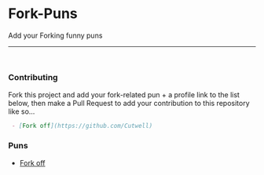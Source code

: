 # Fork-Puns
Add your Forking funny puns

---
![]()
---

### Contributing
Fork this project and add your fork-related pun + a profile link to the list below, then make a Pull Request to add your contribution to this repository like so...

```markdown
 - [Fork off](https://github.com/Cutwell)
```

### Puns
 - [Fork off](https://github.com/Cutwell)
